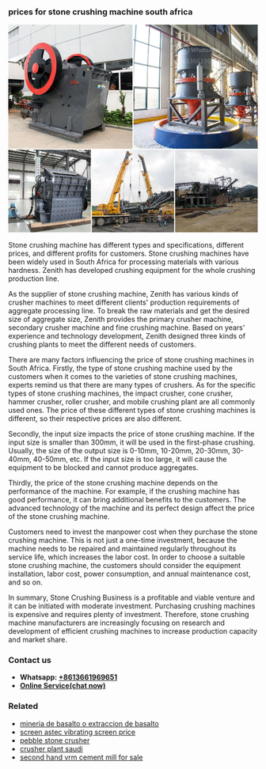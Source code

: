<h3>prices for stone crushing machine south africa</h3><img src='1708663482.jpg' alt=''><p>Stone crushing machine has different types and specifications, different prices, and different profits for customers. Stone crushing machines have been widely used in South Africa for processing materials with various hardness. Zenith has developed crushing equipment for the whole crushing production line.</p><p>As the supplier of stone crushing machine, Zenith has various kinds of crusher machines to meet different clients' production requirements of aggregate processing line. To break the raw materials and get the desired size of aggregate size, Zenith provides the primary crusher machine, secondary crusher machine and fine crushing machine. Based on years' experience and technology development, Zenith designed three kinds of crushing plants to meet the different needs of customers.</p><p>There are many factors influencing the price of stone crushing machines in South Africa. Firstly, the type of stone crushing machine used by the customers when it comes to the varieties of stone crushing machines, experts remind us that there are many types of crushers. As for the specific types of stone crushing machines, the impact crusher, cone crusher, hammer crusher, roller crusher, and mobile crushing plant are all commonly used ones. The price of these different types of stone crushing machines is different, so their respective prices are also different.</p><p>Secondly, the input size impacts the price of stone crushing machine. If the input size is smaller than 300mm, it will be used in the first-phase crushing. Usually, the size of the output size is 0-10mm, 10-20mm, 20-30mm, 30-40mm, 40-50mm, etc. If the input size is too large, it will cause the equipment to be blocked and cannot produce aggregates.</p><p>Thirdly, the price of the stone crushing machine depends on the performance of the machine. For example, if the crushing machine has good performance, it can bring additional benefits to the customers. The advanced technology of the machine and its perfect design affect the price of the stone crushing machine.</p><p>Customers need to invest the manpower cost when they purchase the stone crushing machine. This is not just a one-time investment, because the machine needs to be repaired and maintained regularly throughout its service life, which increases the labor cost. In order to choose a suitable stone crushing machine, the customers should consider the equipment installation, labor cost, power consumption, and annual maintenance cost, and so on.</p><p>In summary, Stone Crushing Business is a profitable and viable venture and it can be initiated with moderate investment. Purchasing crushing machines is expensive and requires plenty of investment. Therefore, stone crushing machine manufacturers are increasingly focusing on research and development of efficient crushing machines to increase production capacity and market share.</p><h3>Contact us</h3><ul><li><strong>Whatsapp:&nbsp;<a href="https://wa.me/8613661969651">+8613661969651</a></strong></li><li><a href="https://swt.shibang-china.com/?git&amp;zhl&amp;prices for stone crushing machine south africa"><strong>Online Service(chat now)</strong></a></li></ul><h3>Related</h3><ul><li><a href='mineria de basalto o extraccion de basalto.md'>mineria de basalto o extraccion de basalto</a></li><li><a href='screen astec vibrating screen price.md'>screen astec vibrating screen price</a></li><li><a href='pebble stone crusher.md'>pebble stone crusher</a></li><li><a href='crusher plant saudi.md'>crusher plant saudi</a></li><li><a href='second hand vrm cement mill for sale.md'>second hand vrm cement mill for sale</a></li></ul>
